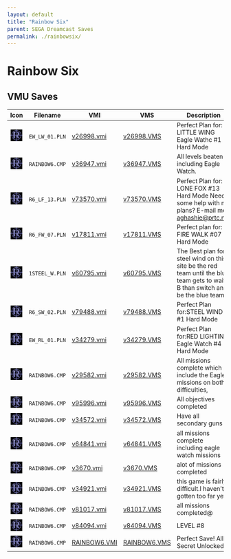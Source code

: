```yaml
---
layout: default
title: "Rainbow Six"
parent: SEGA Dreamcast Saves
permalink: ./rainbowsix/
---
```

# Rainbow Six

## VMU Saves

| Icon | Filename | VMI | VMS | Description |
|------|----------|-----|-----|-------------|
| ![Rainbow Six](../icons/EW_LW_01.PLN.GIF) | `EW_LW_01.PLN` | [v26998.vmi](v26998.vmi) | [v26998.VMS](v26998.VMS) | Perfect Plan for: LITTLE WING Eagle Wathc #1 Hard Mode  |
| ![Rainbow Six](../icons/RAINBOW6.CMP.GIF) | `RAINBOW6.CMP` | [v36947.vmi](v36947.vmi) | [v36947.VMS](v36947.VMS) | All levels beaten including Eagle Watch.  |
| ![Rainbow Six](../icons/R6_LF_13.PLN.GIF) | `R6_LF_13.PLN` | [v73570.vmi](v73570.vmi) | [v73570.VMS](v73570.VMS) | Perfect Plan for: LONE FOX #13 Hard Mode  Need some help with my plans? E-mail me! <a href="mailto:aghashie@prtc.net">aghashie@prtc.net</a>  |
| ![Rainbow Six](../icons/R6_FW_07.PLN.GIF) | `R6_FW_07.PLN` | [v17811.vmi](v17811.vmi) | [v17811.VMS](v17811.VMS) | Perfect plan for: FIRE WALK #07 Hard Mode  |
| ![Rainbow Six](../icons/1STEEL_W.PLN.GIF) | `1STEEL_W.PLN` | [v60795.vmi](v60795.vmi) | [v60795.VMS](v60795.VMS) | The Best plan for steel wind on this site be the red team until the blue team gets to wait-B than switch and be the blue team!  |
| ![Rainbow Six](../icons/R6_SW_02.PLN.GIF) | `R6_SW_02.PLN` | [v79488.vmi](v79488.vmi) | [v79488.VMS](v79488.VMS) | Perfect Plan for:STEEL WIND #1 Hard Mode  |
| ![Rainbow Six](../icons/EW_RL_01.PLN.GIF) | `EW_RL_01.PLN` | [v34279.vmi](v34279.vmi) | [v34279.VMS](v34279.VMS) | Perfect Plan for:RED LIGHTING Eagle Watch #4 Hard Mode  |
| ![Rainbow Six](../icons/RAINBOW6.CMP.GIF) | `RAINBOW6.CMP` | [v29582.vmi](v29582.vmi) | [v29582.VMS](v29582.VMS) | All missions complete which include the Eagle missions on both difficulties,  |
| ![Rainbow Six](../icons/RAINBOW6.CMP.GIF) | `RAINBOW6.CMP` | [v95996.vmi](v95996.vmi) | [v95996.VMS](v95996.VMS) | All objectives completed  |
| ![Rainbow Six](../icons/RAINBOW6.CMP.GIF) | `RAINBOW6.CMP` | [v34572.vmi](v34572.vmi) | [v34572.VMS](v34572.VMS) | Have all secondary guns  |
| ![Rainbow Six](../icons/RAINBOW6.CMP.GIF) | `RAINBOW6.CMP` | [v64841.vmi](v64841.vmi) | [v64841.VMS](v64841.VMS) | all missions complete including eagle watch missions  |
| ![Rainbow Six](../icons/RAINBOW6.CMP.GIF) | `RAINBOW6.CMP` | [v3670.vmi](v3670.vmi) | [v3670.VMS](v3670.VMS) | alot of missions completed  |
| ![Rainbow Six](../icons/RAINBOW6.CMP.GIF) | `RAINBOW6.CMP` | [v34921.vmi](v34921.vmi) | [v34921.VMS](v34921.VMS) | this game is fairly difficult.I haven't gotten too far yet.  |
| ![Rainbow Six](../icons/RAINBOW6.CMP.GIF) | `RAINBOW6.CMP` | [v81017.vmi](v81017.vmi) | [v81017.VMS](v81017.VMS) | all missions completed@  |
| ![Rainbow Six](../icons/RAINBOW6.CMP.GIF) | `RAINBOW6.CMP` | [v84094.vmi](v84094.vmi) | [v84094.VMS](v84094.VMS) | LEVEL #8  |
| ![Rainbow Six](../icons/RAINBOW6.CMP.GIF) | `RAINBOW6.CMP` | [RAINBOW6.VMI](RAINBOW6.VMI) | [RAINBOW6.VMS](RAINBOW6.VMS) | Perfect Save! All Secret Unlocked! |
